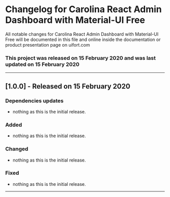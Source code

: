 # Changelog for Carolina React Admin Dashboard with Material-UI Free

All notable changes for Carolina React Admin Dashboard with Material-UI Free will be documented in this file and online inside the documentation or product presentation page on uifort.com

### This project was released on 15 February 2020 and was last updated on 15 February 2020

---

## [1.0.0] - Released on 15 February 2020

### Dependencies updates

- nothing as this is the initial release.

### Added

- nothing as this is the initial release.

### Changed

- nothing as this is the initial release.

### Fixed

- nothing as this is the initial release.

---
